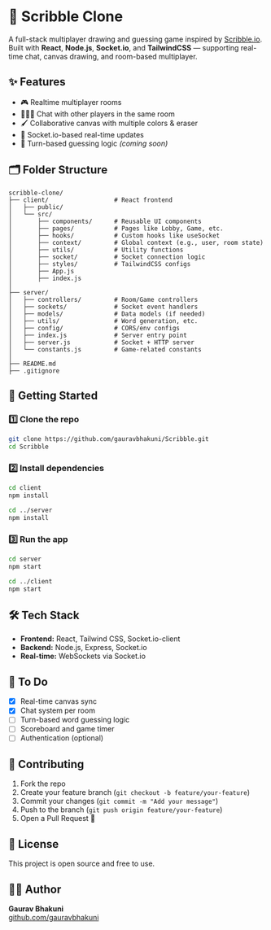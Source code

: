 # 🎨 Scribble Clone

A full-stack multiplayer drawing and guessing game inspired by [Scribble.io](https://skribbl.io). Built with **React**, **Node.js**, **Socket.io**, and **TailwindCSS** — supporting real-time chat, canvas drawing, and room-based multiplayer.

## ✨ Features

- 🎮 Realtime multiplayer rooms
- 🧑‍🤝‍🧑 Chat with other players in the same room
- 🖌 Collaborative canvas with multiple colors & eraser
- 🔄 Socket.io-based real-time updates
- 🧠 Turn-based guessing logic *(coming soon)*

## 🗂 Folder Structure

```
scribble-clone/
├── client/                  # React frontend
│   ├── public/
│   └── src/
│       ├── components/      # Reusable UI components
│       ├── pages/           # Pages like Lobby, Game, etc.
│       ├── hooks/           # Custom hooks like useSocket
│       ├── context/         # Global context (e.g., user, room state)
│       ├── utils/           # Utility functions
│       ├── socket/          # Socket connection logic
│       ├── styles/          # TailwindCSS configs
│       ├── App.js
│       ├── index.js
│
├── server/
│   ├── controllers/         # Room/Game controllers
│   ├── sockets/             # Socket event handlers
│   ├── models/              # Data models (if needed)
│   ├── utils/               # Word generation, etc.
│   ├── config/              # CORS/env configs
│   ├── index.js             # Server entry point
│   ├── server.js            # Socket + HTTP server
│   └── constants.js         # Game-related constants
│
├── README.md
├── .gitignore
```

## 🚀 Getting Started

### 1️⃣ Clone the repo

```bash
git clone https://github.com/gauravbhakuni/Scribble.git
cd Scribble
```

### 2️⃣ Install dependencies

```bash
cd client
npm install

cd ../server
npm install
```

### 3️⃣ Run the app

```bash
cd server
npm start

cd ../client
npm start
```

## 🛠 Tech Stack

- **Frontend:** React, Tailwind CSS, Socket.io-client  
- **Backend:** Node.js, Express, Socket.io  
- **Real-time:** WebSockets via Socket.io

## 📌 To Do

- [x] Real-time canvas sync
- [x] Chat system per room
- [ ] Turn-based word guessing logic
- [ ] Scoreboard and game timer
- [ ] Authentication (optional)

## 🤝 Contributing

1. Fork the repo  
2. Create your feature branch (`git checkout -b feature/your-feature`)  
3. Commit your changes (`git commit -m "Add your message"`)  
4. Push to the branch (`git push origin feature/your-feature`)  
5. Open a Pull Request 🚀

## 📄 License

This project is open source and free to use.

## 👨‍💻 Author

**Gaurav Bhakuni**  
[github.com/gauravbhakuni](https://github.com/gauravbhakuni)
